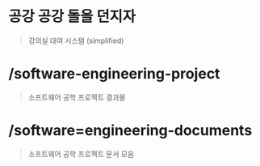 # 공강 공강 돌을 던지자
> 강의실 대여 시스템 (simplified)

# /software-engineering-project
> 소프트웨어 공학 프로젝트 결과물

# /software=engineering-documents
> 소프트웨어 공학 프로젝트 문서 모음
